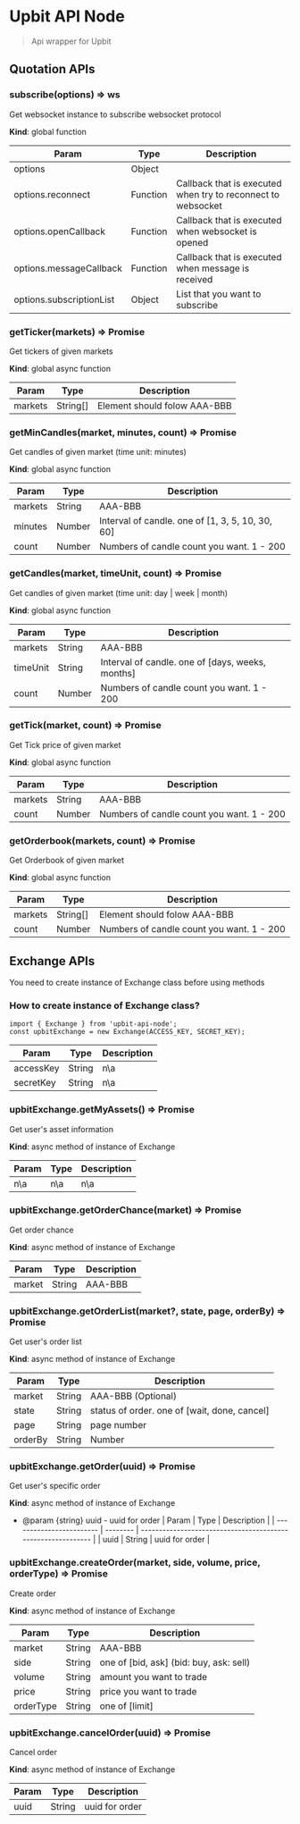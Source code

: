 # Upbit API Node
> Api wrapper for Upbit

## Quotation APIs
### subscribe(options) => ws
Get websocket instance to subscribe websocket protocol

**Kind**: global function

| Param                    | Type     | Description                                                  |
| ------------------------ | -------- | ------------------------------------------------------------ |
| options                  | Object   |                                                              |
| options.reconnect        | Function | Callback that is executed when try to reconnect to websocket |
| options.openCallback     | Function | Callback that is executed when websocket is opened           |
| options.messageCallback  | Function | Callback that is executed when message is received           |
| options.subscriptionList | Object   | List that you want to subscribe                              |

### getTicker(markets) => Promise
Get tickers of given markets

**Kind**: global async function

| Param                    | Type     | Description                                                  |
| ------------------------ | -------- | ------------------------------------------------------------ |
| markets                  | String[] | Element should folow AAA-BBB                                 |

### getMinCandles(market, minutes, count) => Promise
Get candles of given market (time unit: minutes)

**Kind**: global async function

| Param                    | Type     | Description                                                  |
| ------------------------ | -------- | ------------------------------------------------------------ |
| markets                  | String   | AAA-BBB                                                      |
| minutes                  | Number   | Interval of candle. one of [1, 3, 5, 10, 30, 60]             |
| count                    | Number   | Numbers of candle count you want. 1 - 200                    |

### getCandles(market, timeUnit, count) => Promise
Get candles of given market (time unit: day | week | month)

**Kind**: global async function

| Param                    | Type     | Description                                                  |
| ------------------------ | -------- | ------------------------------------------------------------ |
| markets                  | String   | AAA-BBB                                                      |
| timeUnit                 | String   | Interval of candle. one of [days, weeks, months]             |
| count                    | Number   | Numbers of candle count you want. 1 - 200                    |

### getTick(market, count) => Promise
Get Tick price of given market

**Kind**: global async function

| Param                    | Type     | Description                                                  |
| ------------------------ | -------- | ------------------------------------------------------------ |
| markets                  | String   | AAA-BBB                                                      |
| count                    | Number   | Numbers of candle count you want. 1 - 200                    |

### getOrderbook(markets, count) => Promise
Get Orderbook of given market

**Kind**: global async function

| Param                    | Type     | Description                                                  |
| ------------------------ | -------- | ------------------------------------------------------------ |
| markets                  | String[] | Element should folow AAA-BBB                                 |
| count                    | Number   | Numbers of candle count you want. 1 - 200                    |

## Exchange APIs
You need to create instance of Exchange class before using methods

### How to create instance of Exchange class?
```
import { Exchange } from 'upbit-api-node';
const upbitExchange = new Exchange(ACCESS_KEY, SECRET_KEY);
```

| Param                    | Type     | Description                                                  |
| ------------------------ | -------- | ------------------------------------------------------------ |
| accessKey                | String   | n\a                                                          |
| secretKey                | String   | n\a                                                          |

### upbitExchange.getMyAssets() => Promise
Get user's asset information

**Kind**: async method of instance of Exchange

| Param                    | Type     | Description                                                  |
| ------------------------ | -------- | ------------------------------------------------------------ |
| n\a                      | n\a      | n\a                                                          |

### upbitExchange.getOrderChance(market) => Promise
Get order chance

**Kind**: async method of instance of Exchange

| Param                    | Type     | Description                                                  |
| ------------------------ | -------- | ------------------------------------------------------------ |
| market                   | String   | AAA-BBB                                                      |

### upbitExchange.getOrderList(market?, state, page, orderBy) => Promise
Get user's order list

**Kind**: async method of instance of Exchange

| Param                    | Type             | Description                                                  |
| ------------------------ | ---------------- | ------------------------------------------------------------ |
| market                   | String           | AAA-BBB (Optional)                                           |
| state                    | String           | status of order. one of [wait, done, cancel]                 |
| page                     | String           | page number                                                  |
| orderBy                  | String | Number  | sorting method. one of [asc, desc]                           |

### upbitExchange.getOrder(uuid) => Promise
Get user's specific order

**Kind**: async method of instance of Exchange

   * @param {string} uuid - uuid for order
| Param                    | Type     | Description                                                  |
| ------------------------ | -------- | ------------------------------------------------------------ |
| uuid                     | String   | uuid for order                                               |

### upbitExchange.createOrder(market, side, volume, price, orderType) => Promise
Create order

**Kind**: async method of instance of Exchange

| Param                    | Type     | Description                                                  |
| ------------------------ | -------- | ------------------------------------------------------------ |
| market                   | String   | AAA-BBB                                                      |
| side                     | String   | one of [bid, ask] (bid: buy, ask: sell)                      |
| volume                   | String   | amount you want to trade                                     |
| price                    | String   | price you want to trade                                      |
| orderType                | String   | one of [limit]                                               |

### upbitExchange.cancelOrder(uuid) => Promise
Cancel order

**Kind**: async method of instance of Exchange

| Param                    | Type     | Description                                                  |
| ------------------------ | -------- | ------------------------------------------------------------ |
| uuid                     | String   | uuid for order                                               |
